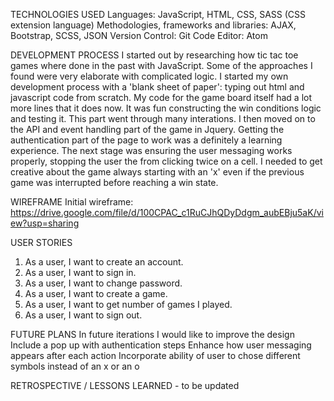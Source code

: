 TECHNOLOGIES USED 
Languages: JavaScript, HTML, CSS, SASS (CSS extension language) 
Methodologies, frameworks and libraries: AJAX, Bootstrap, SCSS, JSON
Version Control: Git 
Code Editor: Atom 

DEVELOPMENT PROCESS
I started out by researching how tic tac toe games where done in the past with JavaScript. Some of the approaches I found were very elaborate with complicated logic. I started my own development process with a 'blank sheet of paper': typing out html and javascript code from scratch. My code for the game board itself had a lot more lines that it does now. It was fun constructing the win conditions logic and testing it. This part went through many interations. I then moved on to the API and event handling part of the game in Jquery. Getting the authentication part of the page to work was a definitely a learning experience. The next stage was ensuring the user messaging works properly, stopping the user the from clicking twice on a cell. I needed to get creative about the game always starting with an 'x' even if the previous game was interrupted before reaching a win state. 

WIREFRAME 
Initial wireframe: https://drive.google.com/file/d/100CPAC_c1RuCJhQDyDdgm_aubEBju5aK/view?usp=sharing

USER STORIES 
1. As a user, I want to create an account.
2. As a user, I want to sign in.
3. As a user, I want to change password.
4. As a user, I want to create a game. 
5. As a user, I want to get number of games I played. 
6. As a user, I want to sign out.  

FUTURE PLANS 
In future iterations I would like to improve the design
Include a pop up with authentication steps 
Enhance how user messaging appears after each action 
Incorporate ability of user to chose different symbols instead of an x or an o

RETROSPECTIVE / LESSONS LEARNED - to be updated 
